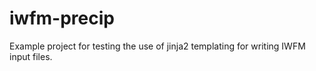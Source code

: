 # iwfm-precip
Example project for testing the use of jinja2 templating for writing IWFM input files.
